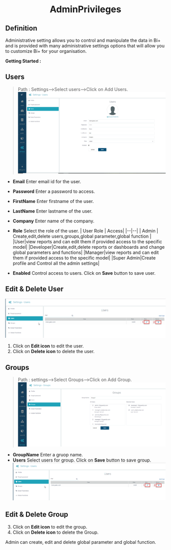  <center><h1>AdminPrivileges</h1></center>
 
## Definition
Administrative setting allows you to control and manipulate the data in Bi+ and is provided with many administrative settings options that will allow you to customize Bi+ for your organisation.

**Getting Started :**
## Users
> Path : Settings-->Select users-->Click on Add Users.
![enter image description here](https://raw.githubusercontent.com/sv18042016/fp1/34ae99ea80597fc08c96c787a88d8951979862b1/images/users.png)

- **Email** Enter email id for the user.
- **Password** Enter a password to access.
- **FirstName** Enter firstname of the user.
- **LastName** Enter lastname of the user. 
- **Company** Enter name of the company.
- **Role** Select the role of the user.
| User Role |  Access|
|--|--|
| Admin | Create,edit,delete users,groups,global parameter,global function |
|User|view reports and can edit them if provided access to the specific model|
|Developer|Create,edit,delete reports or dashboards and change global parameters and functions|
|Manager|view reports and can edit them if provided access to the specific model|
|Super Admin|Create profile and Control all the admin settings|

- **Enabled** Control access to users.
Click on **Save** button to save user.

## Edit & Delete User
![enter image description here](https://raw.githubusercontent.com/sv18042016/fp1/fed976f79b3ba765a8bc3b9ca665de4de0fd2681/images/user_edit.png)

1. Click on **Edit icon** to edit the user.
2. Click on **Delete icon** to delete the user.

## Groups

>Path : settings-->Select Groups-->Click on Add Group.
![enter image description here](https://raw.githubusercontent.com/sv18042016/fp1/b6af863fbeb6584b8a139d0f303840ab6893da5e/images/groups.png)

- **GroupName** Enter a gruop name.
- **Users** Select  users for group.
Click on **Save** button to save group.
![enter image description here](https://raw.githubusercontent.com/sv18042016/fp1/fed976f79b3ba765a8bc3b9ca665de4de0fd2681/images/user_edit.png)

## Edit & Delete Group

3. Click on **Edit icon** to edit the group.
4. Click on **Delete icon** to delete the Group.

Admin can create, edit and delete global parameter and global function.


<!--stackedit_data:
eyJoaXN0b3J5IjpbLTgxNDE1NzMwLDQ2NTc2NjgxNiwtOTc0Nj
YwMTg3XX0=
-->